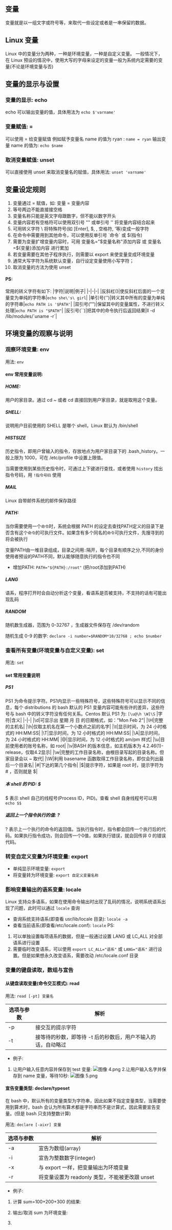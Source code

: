 ## 变量
变量就是以一组文字或符号等，来取代一些设定或者是一串保留的数据。

## Linux 变量
Linux 中的变量分为两种，一种是环境变量，一种是自定义变量。
一般情况下，在 Linux 预设的情况中，使用大写的字母来设定的变量一般为系统内定需要的变量(不论是环境变量与否)

## 变量的显示与设置
### 变量的显示: echo
echo 可以输出变量的值，具体用法为 `echo $'varname'`

### 变量赋值: =
可以使用 = 给变量赋值
例如赋予变量名 name 的值为 ryan : `name = ryan`
输出变量 name 的值为: `echo $name`

### 取消变量赋值: unset
可以直接使用 unset 来取消变量名的赋值，具体用法: `unset 'varname'`

## 变量设定规则
1. 变量通过 = 赋值，如: 变量 = 变量内容
2. 等号两边不能直接接空格
3. 变量名称只能是英文字母跟数字，但不能以数字开头
4. 变量内容若有空格符可以使用双引号 "" 或单引号 '' 将变量内容结合起来
5. 可用转义字符 \ 将特殊符号(如 [Enter], $, \, 空格符, '等)变成一般字符
6. 在命令中需要用到其他命令，可以使用反单引号 \`命令\` 或 $(指令)
7. 需要为变量扩增变量内容时，可用 变量名="$变量名称"添加内容 或 变量名=${变量}添加内容 进行累加
8. 若变量需要在其他子程序执行，则需要以 export 来使变量变成环境变量
9. 通常大写字符为系统默认变量，自行设定变量使用小写字符；
10. 取消变量的方法为使用 unset 

#### PS: 
常用的转义字符有如下:
|字符|说明|例子|
|-|-|-|
|反斜杠(\)|使反斜杠后面的一个变量变为单纯的字符串|`echo she\'s\ girl`|
|单引号('')|转义其中所有的变量为单纯的字符串|`echo PATH is '$PATH'`|
|双引号("")|保留其中的变量属性，不进行转义处理|`echo PATH is "$PATH"`|
|反引号(\`\`)|把其中的命令执行后返回结果|ll -d /lib/modules/\`uname -r\`|

## 环境变量的观察与说明
### 观察环境变量: env
用法: `env`

#### env 常用变量说明:
##### HOME:
用户的家目录。通过 cd ~ 或者 cd 直接回到用户家目录，就是取用这个变量。

##### SHELL:
说明用户目前使用的 SHELL 是哪个 shell，Linux 默认为 /bin/shell

##### HISTSIZE
历史指令，即用户曾输入的指令，存放地点为用户家目录下的 .bash_history。一般上限为 1000，可在 /etc/profile 中设置上限值。

当需要使用到某些历史指令时，可通过上下键进行查找，或者使用 `history` 找出指令号码，用 `!指令号码` 使用

##### MAIL
Linux 自带邮件系统的邮件保存路径

##### PATH:
当你需要使用一个`命令`时，系统会根据 PATH 的设定去查找PATH定义的目录下是否含有这个`命令`的可执行文件。如果含有多个同名的`命令`可执行文件，先搜寻到的将会被执行

变量PATH由一堆目录组成，目录之间用`:`隔开，每个目录有顺序之分,不同的身份使用者预设的PATH不同，默认能够随意执行的指令也不同

* 增加PATH: `PATH="${PATH}:/root"` (把/root添加到PATH)

##### LANG
语系，程序打开时会自动分析这个变量，看语系是否被支持，不支持的话有可能出现乱码

##### RANDOM
随机数生成器，范围为 0-32767 ，生成器文件保存在 /dev/random

随机生成 0-9 的数字: `declare -i number=$RANDOM*10/32768 ; echo $number`

### 查看所有变量(环境变量与自定义变量): set
用法: `set`

#### set 常用变量说明
##### PS1
PS1 为命令提示字符。PS1内显示一些特殊符号，这些特殊符号可以显示不同的信息，每个 distributions 的 bash 默认的 PS1 变量内容可能有些许的差异，这些符号与 bash 中的转义字符没有任何关系。Centos 默认 PS1
 为: `[\u@\h \W]\S`
|字符|含义|
|-|-|
|\d|可显示出 星期 月 日 的日期格式，如："Mon Feb 2"|
|\H|完整的主机名|
|\h|仅取主机名在第一个小数点之前的名字|
|\t|显示时间，为 24 小时格式的 HH:MM:SS|
|\T|显示时间，为 12 小时格式的 HH:MM:SS|
|\A|显示时间，为 24 小时格式的 HH:MM|
|\@|显示时间，为 12 小时格式的 am/pm 样式|
|\u|目前使用者的账号名称，如 root|
|\v|BASH 的版本信息，如主机版本为 4.2.46(1)-release，仅取4.2显示|
|\w|完整的工作目录名称，由根目录写起的目录名称。但家目录会以 ~ 取代|
|\W|利用 basename 函数取得工作目录名称，即仅会列出最后一个目录名|
|\#|下达的第几个指令|
|\$|提示字符，如果是 root 时，提示字符为 # ，否则就是 $|

##### 本 shell 的 PID: $
$ 表示 shell 自己的线程号(Process ID，PID)。查看 shell 自身线程号可以用 `echo $$`

##### 返回上一个指令执行的值: ?
? 表示上一个执行的命令的返回值。当执行指令时，指令都会回传一个执行后的代码。如果执行指令成功，则会回传一个0值，如果执行错误，就会回传非 0 的错误代码。

### 转变自定义变量为环境变量: export
* 单纯显示环境变量: `export`
* 将变量转为环境变量: `export 自定义变量名称`

### 影响变量输出的语系变量: locale
Linux 支持众多语系，如果在使用命令输出时出现了乱码的情况，说明系统语系出现了问题，此时可以通过 `locale` 查询
* 查询系统支持语系(即查看 usr/lib/locale 目录): `locale -a`
* 查看当前语系(即查看/etc/locale.conf): `locale`
PS:
1. 可以单独设置每项语系的数据，但是一般通过设置 LANG 或 LC_ALL 对全部语系进行设置
2. 需要临时改变语系，可以使用 `export LC_ALL="语系"` 或 `LANG="语系"` 进行设置。但是如果想永久改变语系，需要改动 /etc/locale.conf 目录

### 变量的键盘读取，数组与宣告
#### 从键盘读取变量(命令交互模式): read
用法: `read [-pt] 变量名`

|选项与参数|解析|
|-|-|
|-p|接交互的提示字符|
|-t|接等待的秒数，即等待 -t 后的秒数后，用户不输入的话，自动略过|

* 例子:
1. 让用户输入任意内容并保存到 test 变量:
![图像 4.png](https://i.loli.net/2020/12/06/wVfAONtvUCFWIZe.png)
2.让用户输入名字并保存到 name 变量，等待10秒:
![图像 5.png](https://i.loli.net/2020/12/06/K2ku4pJUZVcHxGR.png)

#### 宣告变量类型: declare/typeset
在 bash 中，默认所有的变量类型为字符串，因此如果不指定变量类型，当需要使用到算术时，bash 会认为所有算术都是字符串而不是计算式，因此需要宣告变量。(但是 bash 只支持整数计算)

用法: `declare [-aixr] 变量`

|选项与参数|解析|
|-|-|
|-a|宣告为数组(array)|
|-i|宣告为整数数字(integer)|
|-x|与 export 一样，把变量输出为环境变量|
|-r|将变量设置为 readonly 类型，不能被更改跟 unset|

* 例子:
1. 计算 sum=100+200+300 的结果:

2. 输出/取消 sum 为环境变量:

3. 